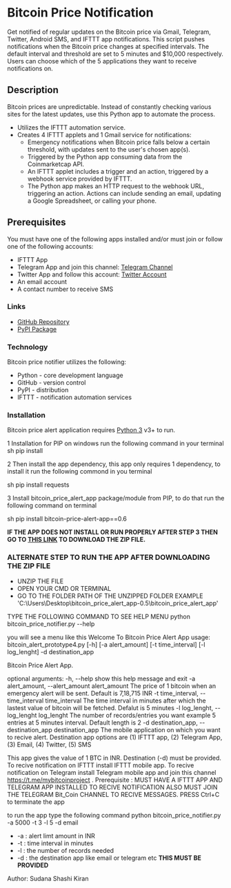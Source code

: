 # Bitcoin Price Notification

Get notified of regular updates on the Bitcoin price via Gmail, Telegram, Twitter, Android SMS, and IFTTT app notifications. This script pushes notifications when the Bitcoin price changes at specified intervals. The default interval and threshold are set to 5 minutes and $10,000 respectively. Users can choose which of the 5 applications they want to receive notifications on.

## Description

Bitcoin prices are unpredictable. Instead of constantly checking various sites for the latest updates, use this Python app to automate the process.

- Utilizes the IFTTT automation service.
- Creates 4 IFTTT applets and 1 Gmail service for notifications:
  - Emergency notifications when Bitcoin price falls below a certain threshold, with updates sent to the user's chosen app(s).
  - Triggered by the Python app consuming data from the Coinmarketcap API.
  - An IFTTT applet includes a trigger and an action, triggered by a webhook service provided by IFTTT.
  - The Python app makes an HTTP request to the webhook URL, triggering an action. Actions can include sending an email, updating a Google Spreadsheet, or calling your phone.

## Prerequisites

You must have one of the following apps installed and/or must join or follow one of the following accounts:
  - IFTTT App
  - Telegram App and join this channel: [Telegram Channel](https://t.me/mybitcoinproject)
  - Twitter App and follow this account: [Twitter Account](https://twitter.com/AtanuPa02151991)
  - An email account
  - A contact number to receive SMS

### Links

- [GitHub Repository](https://github.com/shashi36-github/bitcoin_price_alert_app)
- [PyPI Package](https://pypi.org/project/bitcoin-price-alert-app/0.6/)

### Technology

Bitcoin price notifier utilizes the following:
* Python - core development language
* GitHub - version control
* PyPI - distribution
* IFTTT - notification automation services

### Installation

Bitcoin price alert application requires [Python 3](https://python.org/) v3+ to run.

1 Installation for PIP on windows run the following command in your terminal
sh
pip install

2 Then install the app dependency, this app only requires 1 dependency, to install it run the following commond in you terminal

sh
pip install requests

3 Install bitcoin_price_alert_app package/module from PIP, to do that run the following command on terminal

sh
pip install bitcoin-price-alert-app==0.6

__IF THE APP DOES NOT INSTALL OR RUN PROPERLY AFTER STEP 3 THEN GO TO [THIS LINK](https://github.com/Atanu-Paul-au6/bitcoin_price_alert_app/archive/v0.6.2.tar.gz) TO DOWNLOAD THE ZIP FILE.__

### ALTERNATE STEP TO RUN THE APP AFTER DOWNLOADING THE ZIP FILE

* UNZIP THE FILE 
* OPEN YOUR CMD OR TERMINAL 
* GO TO THE FOLDER PATH OF THE UNZIPPED FOLDER EXAMPLE 'C:\Users\Desktop\bitcoin_price_alert_app-0.5\bitcoin_price_alert_app'


TYPE THE FOLLOWING COMMAND TO SEE HELP MENU
python bitcoin_price_notifier.py --help

you will see a menu like this
Welcome To Bitcoin Price Alert App
usage: bitcoin_alert_prototype4.py [-h] [-a alert_amount] [-t time_interval] [-l log_lenght] -d destination_app

Bitcoin Price Alert App.

optional arguments:
  -h, --help            show this help message and exit
  -a alert_amount, --alert_amount alert_amount
                        The price of 1 bitcoin when an emergency alert will be sent. Default is 7,18,715 INR
  -t time_interval, --time_interval time_interval
                        The time interval in minutes after which the lastest value of bitcoin will be fetched. Defalut is 5 minutes
  -l log_lenght, --log_lenght log_lenght
                        The number of records/entries you want example 5 entries at 5 minutes interval. Default length is 2
  -d destination_app, --destination_app destination_app
                        The mobile application on which you want to recive alert. Destination app options are (1) IFTTT app, (2) Telegram
                        App, (3) Email, (4) Twitter, (5) SMS

This app gives the value of 1 BTC in INR. Destination (-d) must be provided. To recive notification on IFTTT install IFTTT mobile app. To
recive notification on Telegram install Telegram mobile app and join this channel https://t.me/mybitcoinproject . Prerequisite : MUST HAVE A
IFTTT APP AND TELEGRAM APP INSTALLED TO RECIVE NOTIFICATION ALSO MUST JOIN THE TELEGRAM Bit_Coin CHANNEL TO RECIVE MESSAGES. PRESS Ctrl+C to
terminate the app

to run the app type the following command
python bitcoin_price_notifier.py -a 5000 -t 3 -l 5 -d email

* -a : alert limt amount in INR
* -t : time interval in minutes
* -l : the number of records needed
* -d : the destination app like email or telegram etc __THIS MUST BE PROVIDED__


Author: Sudana Shashi Kiran
